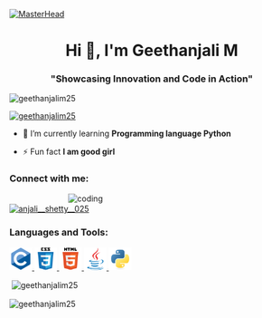 [![MasterHead](https://latamlist.com/wp-content/uploads/2019/11/Header_gif_assembly-1-1.gif)](https://geethanjali.io)
<h1 align="center">Hi 👋, I'm Geethanjali M</h1>
<h3 align="center">"Showcasing Innovation and Code in Action"</h3>

<p align="left"> <img src="https://komarev.com/ghpvc/?username=geethanjalim25&label=Profile%20views&color=0e75b6&style=flat" alt="geethanjalim25" /> </p>

<p align="left"> <a href="https://github.com/ryo-ma/github-profile-trophy"><img src="https://github-profile-trophy.vercel.app/?username=geethanjalim25" alt="geethanjalim25" /></a> </p>

- 🌱 I’m currently learning **Programming language Python**

- ⚡ Fun fact **I am good girl**

<h3 align="left">Connect with me:</h3>
<img align="right" alt="coding" width="400"src="https://i.pinimg.com/originals/7e/b2/49/7eb249f2fd2e58e9ad6dd60ef892971b.gif">

<p align="left">
<a href="https://instagram.com/anjali__shetty__025" target="blank"><img align="center" src="https://raw.githubusercontent.com/rahuldkjain/github-profile-readme-generator/master/src/images/icons/Social/instagram.svg" alt="anjali__shetty__025" height="30" width="40" /></a>
</p>

<h3 align="left">Languages and Tools:</h3>
<p align="left"> <a href="https://www.cprogramming.com/" target="_blank" rel="noreferrer"> <img src="https://raw.githubusercontent.com/devicons/devicon/master/icons/c/c-original.svg" alt="c" width="40" height="40"/> </a> <a href="https://www.w3schools.com/css/" target="_blank" rel="noreferrer"> <img src="https://raw.githubusercontent.com/devicons/devicon/master/icons/css3/css3-original-wordmark.svg" alt="css3" width="40" height="40"/> </a> <a href="https://www.w3.org/html/" target="_blank" rel="noreferrer"> <img src="https://raw.githubusercontent.com/devicons/devicon/master/icons/html5/html5-original-wordmark.svg" alt="html5" width="40" height="40"/> </a> <a href="https://www.java.com" target="_blank" rel="noreferrer"> <img src="https://raw.githubusercontent.com/devicons/devicon/master/icons/java/java-original.svg" alt="java" width="40" height="40"/> </a> <a href="https://www.python.org" target="_blank" rel="noreferrer"> <img src="https://raw.githubusercontent.com/devicons/devicon/master/icons/python/python-original.svg" alt="python" width="40" height="40"/> </a> </p>

<p>&nbsp;<img align="center" src="https://github-readme-stats.vercel.app/api?username=geethanjalim25&show_icons=true&locale=en" alt="geethanjalim25" /></p>

<p><img align="center" src="https://github-readme-streak-stats.herokuapp.com/?user=geethanjalim25&" alt="geethanjalim25" /></p>
